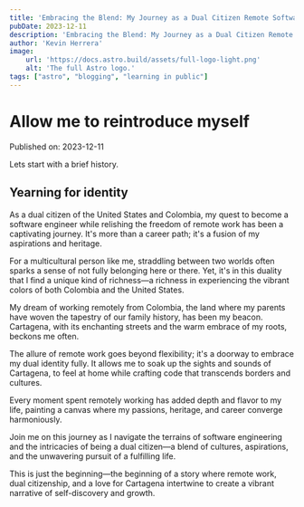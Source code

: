 ```yaml
---
title: 'Embracing the Blend: My Journey as a Dual Citizen Remote Software Engineer'
pubDate: 2023-12-11
description: 'Embracing the Blend: My Journey as a Dual Citizen Remote Software Engineer'
author: 'Kevin Herrera'
image:
    url: 'https://docs.astro.build/assets/full-logo-light.png'
    alt: 'The full Astro logo.'
tags: ["astro", "blogging", "learning in public"]
---
```

# Allow me to reintroduce myself

Published on: 2023-12-11

Lets start with a brief history.

## Yearning for identity

As a dual citizen of the United States and Colombia, my quest to become a software engineer while relishing the freedom of remote work has been a captivating journey. It's more than a career path; it's a fusion of my aspirations and heritage.

For a multicultural person like me, straddling between two worlds often sparks a sense of not fully belonging here or there. Yet, it's in this duality that I find a unique kind of richness—a richness in experiencing the vibrant colors of both Colombia and the United States.

My dream of working remotely from Colombia, the land where my parents have woven the tapestry of our family history, has been my beacon. Cartagena, with its enchanting streets and the warm embrace of my roots, beckons me often.

The allure of remote work goes beyond flexibility; it's a doorway to embrace my dual identity fully. It allows me to soak up the sights and sounds of Cartagena, to feel at home while crafting code that transcends borders and cultures.

Every moment spent remotely working has added depth and flavor to my life, painting a canvas where my passions, heritage, and career converge harmoniously.

Join me on this journey as I navigate the terrains of software engineering and the intricacies of being a dual citizen—a blend of cultures, aspirations, and the unwavering pursuit of a fulfilling life.

This is just the beginning—the beginning of a story where remote work, dual citizenship, and a love for Cartagena intertwine to create a vibrant narrative of self-discovery and growth.